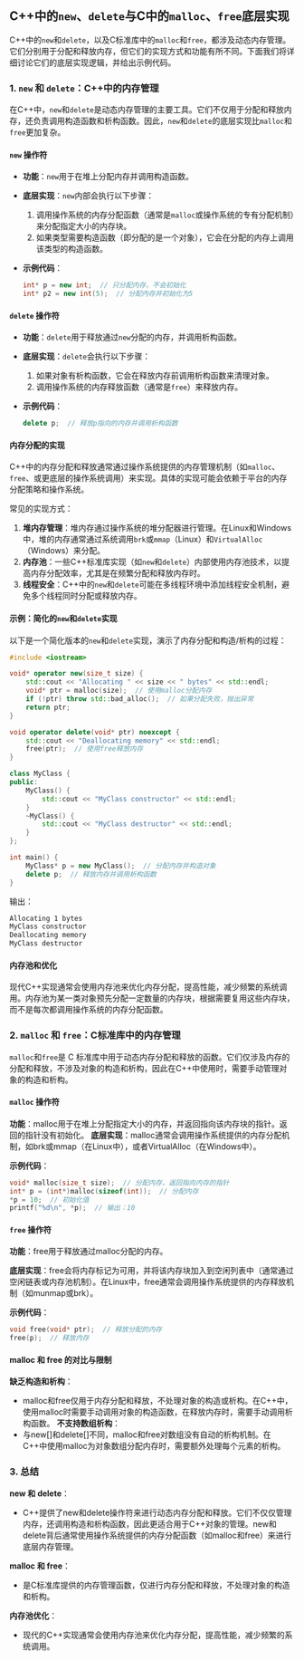 ## C++中的`new`、`delete`与C中的`malloc`、`free`底层实现

C++中的`new`和`delete`，以及C标准库中的`malloc`和`free`，都涉及动态内存管理。它们分别用于分配和释放内存，但它们的实现方式和功能有所不同。下面我们将详细讨论它们的底层实现逻辑，并给出示例代码。

### 1. `new` 和 `delete`：C++中的内存管理

在C++中，`new`和`delete`是动态内存管理的主要工具。它们不仅用于分配和释放内存，还负责调用构造函数和析构函数。因此，`new`和`delete`的底层实现比`malloc`和`free`更加复杂。

#### `new` 操作符

- **功能**：`new`用于在堆上分配内存并调用构造函数。
- **底层实现**：`new`内部会执行以下步骤：
  1. 调用操作系统的内存分配函数（通常是`malloc`或操作系统的专有分配机制）来分配指定大小的内存块。
  2. 如果类型需要构造函数（即分配的是一个对象），它会在分配的内存上调用该类型的构造函数。

- **示例代码**：
    ```cpp {numberLines=true}
    int* p = new int;  // 只分配内存，不会初始化
    int* p2 = new int(5);  // 分配内存并初始化为5
    ```

#### `delete` 操作符

- **功能**：`delete`用于释放通过`new`分配的内存，并调用析构函数。
- **底层实现**：`delete`会执行以下步骤：
  1. 如果对象有析构函数，它会在释放内存前调用析构函数来清理对象。
  2. 调用操作系统的内存释放函数（通常是`free`）来释放内存。

- **示例代码**：
    ```cpp {numberLines=true}
    delete p;  // 释放p指向的内存并调用析构函数
    ```

#### 内存分配的实现

C++中的内存分配和释放通常通过操作系统提供的内存管理机制（如`malloc`、`free`、或更底层的操作系统调用）来实现。具体的实现可能会依赖于平台的内存分配策略和操作系统。

常见的实现方式：
1. **堆内存管理**：堆内存通过操作系统的堆分配器进行管理。在Linux和Windows中，堆的内存通常通过系统调用`brk`或`mmap`（Linux）和`VirtualAlloc`（Windows）来分配。
2. **内存池**：一些C++标准库实现（如`new`和`delete`）内部使用内存池技术，以提高内存分配效率，尤其是在频繁分配和释放内存时。
3. **线程安全**：C++中的`new`和`delete`可能在多线程环境中添加线程安全机制，避免多个线程同时分配或释放内存。

#### 示例：简化的`new`和`delete`实现

以下是一个简化版本的`new`和`delete`实现，演示了内存分配和构造/析构的过程：

```cpp {numberLines=true}
#include <iostream>

void* operator new(size_t size) {
    std::cout << "Allocating " << size << " bytes" << std::endl;
    void* ptr = malloc(size);  // 使用malloc分配内存
    if (!ptr) throw std::bad_alloc();  // 如果分配失败，抛出异常
    return ptr;
}

void operator delete(void* ptr) noexcept {
    std::cout << "Deallocating memory" << std::endl;
    free(ptr);  // 使用free释放内存
}

class MyClass {
public:
    MyClass() {
        std::cout << "MyClass constructor" << std::endl;
    }
    ~MyClass() {
        std::cout << "MyClass destructor" << std::endl;
    }
};

int main() {
    MyClass* p = new MyClass();  // 分配内存并构造对象
    delete p;  // 释放内存并调用析构函数
}
```

输出：

```bash
Allocating 1 bytes
MyClass constructor
Deallocating memory
MyClass destructor
```

#### 内存池和优化
现代C++实现通常会使用内存池来优化内存分配，提高性能，减少频繁的系统调用。内存池为某一类对象预先分配一定数量的内存块，根据需要复用这些内存块，而不是每次都调用操作系统的内存分配函数。

### 2. `malloc` 和 `free`：C标准库中的内存管理

`malloc`和`free`是 C 标准库中用于动态内存分配和释放的函数。它们仅涉及内存的分配和释放，不涉及对象的构造和析构，因此在C++中使用时，需要手动管理对象的构造和析构。

#### `malloc` 操作符
**功能**：malloc用于在堆上分配指定大小的内存，并返回指向该内存块的指针。返回的指针没有初始化。
**底层实现**：malloc通常会调用操作系统提供的内存分配机制，如brk或mmap（在Linux中），或者VirtualAlloc（在Windows中）。

**示例代码**：

```cpp {numberLines=true}
void* malloc(size_t size);  // 分配内存，返回指向内存的指针
int* p = (int*)malloc(sizeof(int));  // 分配内存
*p = 10;  // 初始化值
printf("%d\n", *p);  // 输出：10
```

#### `free` 操作符
**功能**：free用于释放通过malloc分配的内存。

**底层实现**：free会将内存标记为可用，并将该内存块加入到空闲列表中（通常通过空闲链表或内存池机制）。在Linux中，free通常会调用操作系统提供的内存释放机制（如munmap或brk）。

**示例代码**：
```cpp {numberLines=true}
void free(void* ptr);  // 释放分配的内存
free(p);  // 释放内存
```
#### malloc 和 free 的对比与限制

**缺乏构造和析构**：
- malloc和free仅用于内存分配和释放，不处理对象的构造或析构。在C++中，使用malloc时需要手动调用对象的构造函数，在释放内存时，需要手动调用析构函数。
**不支持数组析构**：
- 与new[]和delete[]不同，malloc和free对数组没有自动的析构机制。在C++中使用malloc为对象数组分配内存时，需要额外处理每个元素的析构。

### 3. 总结
**new 和 delete**：
- C++提供了new和delete操作符来进行动态内存分配和释放。它们不仅仅管理内存，还调用构造和析构函数，因此更适合用于C++对象的管理。new和delete背后通常使用操作系统提供的内存分配函数（如malloc和free）来进行底层内存管理。

**malloc 和 free**：
- 是C标准库提供的内存管理函数，仅进行内存分配和释放，不处理对象的构造和析构。

**内存池优化**：
- 现代的C++实现通常会使用内存池来优化内存分配，提高性能，减少频繁的系统调用。
